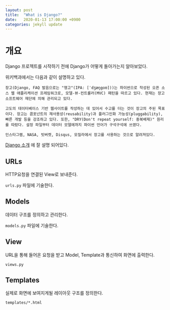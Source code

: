 ```yaml
---
layout: post
title:  "What is Django?"
date:   2020-01-13 17:00:00 +0900
categories: jekyll update
---
```

# 개요
Django 프로젝트를 시작하기 전에 Django가 어떻게 돌아가는지 알아보았다.

위키백과에서는 다음과 같이 설명하고 있다.

```text
장고(Django, FAQ 발음으로는 "쟁고"(IPA: [ˈdʒæŋgoʊ]))는 파이썬으로 작성된 오픈 소스 웹 애플리케이션 프레임워크로, 모델-뷰-컨트롤러(MVC) 패턴을 따르고 있다. 현재는 장고 소프트웨어 재단에 의해 관리되고 있다.

고도의 데이터베이스 기반 웹사이트를 작성하는 데 있어서 수고를 더는 것이 장고의 주된 목표이다. 장고는 콤포넌트의 재사용성(reusability)과 플러그인화 가능성(pluggability), 빠른 개발 등을 강조하고 있다. 또한, "DRY(Don't repeat yourself: 중복배제)" 원리를 따랐다. 설정 파일부터 데이터 모델에까지 파이썬 언어가 구석구석에 쓰였다.

인스타그램, NASA, 빗버켓, Disqus, 모질라에서 장고를 사용하는 것으로 알려져있다.
```

[Django 소개](https://developer.mozilla.org/ko/docs/Learn/Server-side/Django/Introduction)
에 잘 설명 되어있다.

## URLs
HTTP요청을 연결된 View로 보내준다.

`urls.py` 파일에 기술한다.

## Models
데이터 구조를 정의하고 관리한다.

`models.py` 파일에 기술한다.

## View
URL을 통해 들어온 요청을 받고 Model, Template과 통신하여 화면에 출력한다.

`views.py`

## Templates
실제로 화면에 보여지게될 레이아웃 구조를 정의한다.

`templates/*.html`
